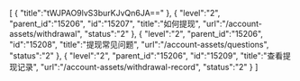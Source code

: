 [
	{
		"title":"tWJPAO9lvS3burKJvQn6JA=="
	},
	{
		"level":"2",
		"parent_id":"15206",
		"id":"15207",
		"title":"如何提现",
		"url":"/account-assets/withdrawal",
		"status":"2"
	},
	{
		"level":"2",
		"parent_id":"15206",
		"id":"15208",
		"title":"提现常见问题",
		"url":"/account-assets/questions",
		"status":"2"
	},
	{
		"level":"2",
		"parent_id":"15206",
		"id":"15209",
		"title":"查看提现记录",
		"url":"/account-assets/withdrawal-record",
		"status":"2"
	}
]
